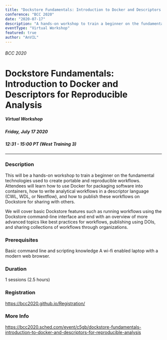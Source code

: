 ```yaml
---
title: "Dockstore Fundamentals: Introduction to Docker and Descriptors for Reproducible Analysis"
conference: "BCC 2020"
date: "2020-07-17"
description: "A hands-on workshop to train a beginner on the fundamental technologies used to create portable and reproducible workflows"
eventType: "Virtual Workshop"
featured: true
author: "AnVIL"
---
```


###### BCC 2020
# Dockstore Fundamentals: Introduction to Docker and Descriptors for Reproducible Analysis
##### Virtual Workshop
##### Friday, July 17 2020
##### 12:31 - 15:00 PT (West Training 3)

---

### Description
This will be a hands-on workshop to train a beginner on the fundamental technologies used to create portable and reproducible workflows. Attendees will learn how to use Docker for packaging software into containers, how to write analytical workflows in a descriptor language (CWL, WDL, or Nextflow), and how to publish these workflows on Dockstore for sharing with others.
 
 We will cover basic Dockstore features such as running workflows using the Dockstore command-line interface and end with an overview of more advanced topics like best practices for workflows, publishing using DOIs, and sharing collections of workflows through organizations.

### Prerequisites
Basic command line and scripting knowledge
A wi-fi enabled laptop with a modern web browser.

### Duration
1 sessions (2.5 hours)

### Registration
https://bcc2020.github.io/Registration/

### More Info
https://bcc2020.sched.com/event/c5gb/dockstore-fundamentals-introduction-to-docker-and-descriptors-for-reproducible-analysis
